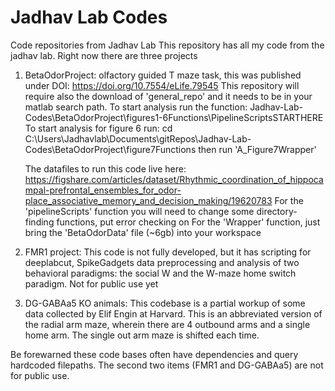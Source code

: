 # Jadhav Lab Codes
 Code repositories from Jadhav Lab
 This repository has all my code from the jadhav lab.  Right now there are three projects
 
  1. BetaOdorProject: olfactory guided T maze task, this was published under DOI: https://doi.org/10.7554/eLife.79545
     This repository will require also the download of 'general_repo' and it needs to be in your matlab search path.
     To start analysis run the function: Jadhav-Lab-Codes\BetaOdorProject\figures1-6Functions\PipelineScriptsSTARTHERE
     To start analysis for figure 6 run: cd C:\Users\Jadhavlab\Documents\gitRepos\Jadhav-Lab-Codes\BetaOdorProject\figure7Functions
     then run 'A_Figure7Wrapper'
     
     The datafiles to run this code live here: 
     https://figshare.com/articles/dataset/Rhythmic_coordination_of_hippocampal-prefrontal_ensembles_for_odor-place_associative_memory_and_decision_making/19620783
     For the 'pipelineScripts' function you will need to change some directory-finding functions, put error checking on
     For the 'Wrapper' function, just bring the 'BetaOdorData' file (~6gb) into your workspace
     
     
  
  2. FMR1 project: This code is not fully developed, but it has scripting for deeplabcut, SpikeGadgets data preprocessing and
      analysis of two behavioral paradigms: the social W and the W-maze home switch paradigm. Not for public use yet
      
  3. DG-GABAa5 KO animals: This codebase is a partial workup of some data collected by Elif Engin at Harvard. This is an abbreviated version of the radial
     arm maze, wherein there are 4 outbound arms and a single home arm.  The single out arm maze is shifted each time.
      
 
 Be forewarned these code bases often have dependencies and query hardcoded filepaths.  The second two items (FMR1 and DG-GABAa5) are not for public use.
